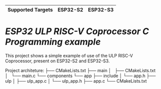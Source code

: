 | Supported Targets | ESP32-S2 | ESP32-S3 |
| ----------------- | -------- | -------- |
# _ESP32 ULP RISC-V Coprocessor C Programming example_

This project shows a simple example of use of the ULP RISC-V Coprocessor, present on ESP32-S2 and ESP32-S3.

Project architeture:
├── CMakeLists.txt
├── main
│   ├── CMakeLists.txt
│   └── main.c
└── components
      └── app
            ├── include
            │    └── app.h
            ├── ulp
            │    ├── ulp_app.c
            │    └── ulp_app.h
            ├── app.c
            └── CMakeLists.txt